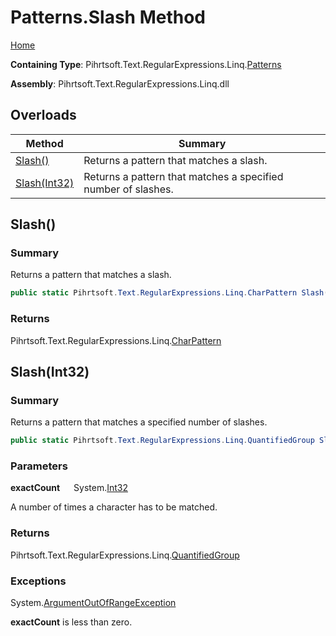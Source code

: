 # Patterns\.Slash Method

[Home](../../../../../../README.md)

**Containing Type**: Pihrtsoft\.Text\.RegularExpressions\.Linq\.[Patterns](../README.md)

**Assembly**: Pihrtsoft\.Text\.RegularExpressions\.Linq\.dll

## Overloads

| Method | Summary |
| ------ | ------- |
| [Slash()](#Pihrtsoft_Text_RegularExpressions_Linq_Patterns_Slash) | Returns a pattern that matches a slash\. |
| [Slash(Int32)](#Pihrtsoft_Text_RegularExpressions_Linq_Patterns_Slash_System_Int32_) | Returns a pattern that matches a specified number of slashes\. |

## Slash\(\) <a name="Pihrtsoft_Text_RegularExpressions_Linq_Patterns_Slash"></a>

### Summary

Returns a pattern that matches a slash\.

```csharp
public static Pihrtsoft.Text.RegularExpressions.Linq.CharPattern Slash()
```

### Returns

Pihrtsoft\.Text\.RegularExpressions\.Linq\.[CharPattern](../../CharPattern/README.md)

## Slash\(Int32\) <a name="Pihrtsoft_Text_RegularExpressions_Linq_Patterns_Slash_System_Int32_"></a>

### Summary

Returns a pattern that matches a specified number of slashes\.

```csharp
public static Pihrtsoft.Text.RegularExpressions.Linq.QuantifiedGroup Slash(int exactCount)
```

### Parameters

**exactCount** &emsp; System\.[Int32](https://docs.microsoft.com/en-us/dotnet/api/system.int32)

A number of times a character has to be matched\.

### Returns

Pihrtsoft\.Text\.RegularExpressions\.Linq\.[QuantifiedGroup](../../QuantifiedGroup/README.md)

### Exceptions

System\.[ArgumentOutOfRangeException](https://docs.microsoft.com/en-us/dotnet/api/system.argumentoutofrangeexception)

**exactCount** is less than zero\.

